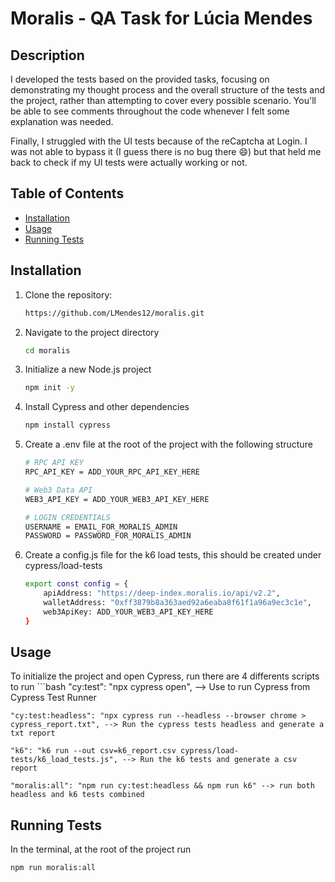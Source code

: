 # Moralis - QA Task for Lúcia Mendes

## Description

I developed the tests based on the provided tasks, focusing on demonstrating my thought process and the overall structure of the tests and the project, rather than attempting to cover every possible scenario.
You'll be able to see comments throughout the code whenever I felt some explanation was needed.

Finally, I struggled with the UI tests because of the reCaptcha at Login. I was not able to bypass it (I guess there is no bug there 😄) but that held me back to check if my UI tests were actually working or not.

## Table of Contents

- [Installation](#installation)
- [Usage](#usage)
- [Running Tests](#running-tests)


## Installation

1. Clone the repository:

   ```bash
   https://github.com/LMendes12/moralis.git
   
2. Navigate to the project directory
   ```bash
   cd moralis
3. Initialize a new Node.js project
   ```bash
   npm init -y
4. Install Cypress and other dependencies
   ```bash
   npm install cypress
5. Create a .env file at the root of the project with the following structure
    ```bash
    # RPC API KEY
    RPC_API_KEY = ADD_YOUR_RPC_API_KEY_HERE

    # Web3 Data API
    WEB3_API_KEY = ADD_YOUR_WEB3_API_KEY_HERE
    
    # LOGIN CREDENTIALS
    USERNAME = EMAIL_FOR_MORALIS_ADMIN
    PASSWORD = PASSWORD_FOR_MORALIS_ADMIN

6. Create a config.js file for the k6 load tests, this should be created under cypress/load-tests
    ```bash
    export const config = {
        apiAddress: "https://deep-index.moralis.io/api/v2.2",
        walletAddress: "0xff3879b8a363aed92a6eaba8f61f1a96a9ec3c1e",
        web3ApiKey: ADD_YOUR_WEB3_API_KEY_HERE
    }
    
## Usage
To initialize the project and open Cypress, run there are 4 differents scripts to run
    ```bash
    "cy:test": "npx cypress open",  --> Use to run Cypress from Cypress Test Runner
    
    "cy:test:headless": "npx cypress run --headless --browser chrome > cypress_report.txt", --> Run the cypress tests headless and generate a txt report
    
    "k6": "k6 run --out csv=k6_report.csv cypress/load-tests/k6_load_tests.js", --> Run the k6 tests and generate a csv report
    
    "moralis:all": "npm run cy:test:headless && npm run k6" --> run both headless and k6 tests combined

## Running Tests
In the terminal, at the root of the project run

    npm run moralis:all

   
